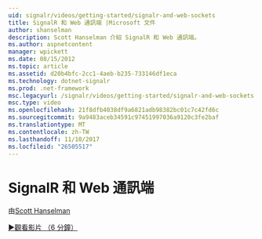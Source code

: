 ```yaml
---
uid: signalr/videos/getting-started/signalr-and-web-sockets
title: SignalR 和 Web 通訊端 |Microsoft 文件
author: shanselman
description: Scott Hanselman 介紹 SignalR 和 Web 通訊端。
ms.author: aspnetcontent
manager: wpickett
ms.date: 08/15/2012
ms.topic: article
ms.assetid: d20b4bfc-2cc1-4aeb-b235-733146df1eca
ms.technology: dotnet-signalr
ms.prod: .net-framework
msc.legacyurl: /signalr/videos/getting-started/signalr-and-web-sockets
msc.type: video
ms.openlocfilehash: 21f8dfb4038df9a6821adb98382bc01c7c42fd6c
ms.sourcegitcommit: 9a9483aceb34591c97451997036a9120c3fe2baf
ms.translationtype: MT
ms.contentlocale: zh-TW
ms.lasthandoff: 11/10/2017
ms.locfileid: "26505517"
---
```

<a name="signalr-and-web-sockets"></a>SignalR 和 Web 通訊端
====================
由[Scott Hanselman](https://github.com/shanselman)

[&#9654;觀看影片 （6 分鐘）](https://channel9.msdn.com/Blogs/ASP-NET-Site-Videos/signalr-and-web-sockets)

